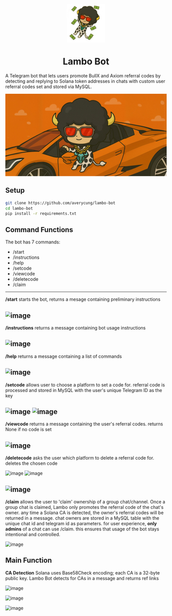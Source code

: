 <p align="center">
  <img src="assets/icon3.png" alt="Lambo Bot Icon" width="120"/>
</p>
<h1 align="center">Lambo Bot</h1>

A Telegram bot that lets users promote BullX and Axiom referral codes by detecting and replying to Solana token addresses in chats with custom user referral codes set and stored via MySQL.

<p align="center">
  <img src="assets/banner.jpeg" alt="Lambo Bot Icon" width="800"/>
</p>


## Setup

```bash
git clone https://github.com/averycung/lambo-bot
cd lambo-bot
pip install -r requirements.txt
```

## Command Functions
The bot has 7 commands:
* /start
* /instructions
* /help
* /setcode
* /viewcode
* /deletecode
* /claim
-------
**/start**
starts the bot, returns a mesage containing preliminary instructions

![image](https://github.com/user-attachments/assets/07ae470a-4716-4938-9b51-0dec74f0696c)
-------

**/instructions**
returns a message containing bot usage instructions

![image](https://github.com/user-attachments/assets/5bbd2eaa-26e6-48fd-a7d6-98cc61acd73c)
-------
**/help**
returns a message containing a list of commands

![image](https://github.com/user-attachments/assets/134c7a7e-ac7f-49d2-a38a-ea91364d258e)
-------
**/setcode**
allows user to choose a platform to set a code for. referral code is processed and stored in MySQL with the user's unique Telegram ID as the key

![image](https://github.com/user-attachments/assets/1fc2b4b1-fb5c-4b0b-811c-ba5b16ed7a85)
![image](https://github.com/user-attachments/assets/ffed676e-953b-4abb-8b4a-5c2c45ddaca8)
-------
**/viewcode**
returns a message containing the user's referral codes. returns None if no code is set

![image](https://github.com/user-attachments/assets/93fc7842-3a0f-4af2-9001-060889f6b2c2)
-------
**/deletecode**
asks the user which platform to delete a referral code for. deletes the chosen code

![image](https://github.com/user-attachments/assets/f13ae279-eea6-4ecc-a69d-1cc4246277df)
![image](https://github.com/user-attachments/assets/94fbee9b-c6e6-43bc-890d-b41f698b3b8d)

![image](https://github.com/user-attachments/assets/c7e682d2-9931-4611-8255-e10a4dd38e42)
-------
**/claim**
allows the user to 'claim' ownership of a group chat/channel. Once a group chat is claimed, Lambo only promotes the referral code of the chat's owner. any time a Solana CA is detected, the owner's referral codes will be returned in a message.
chat owners are stored in a MySQL table with the unique chat id and telegram id as parameters. for user experience, **only admins** of a chat can use /claim. this ensures that usage of the bot stays intentional and controlled.

![image](https://github.com/user-attachments/assets/e7a94072-2bda-4717-ad33-3598c645290c)

## Main Function
**CA Detection**
Solana uses Base58Check encoding; each CA is a 32-byte public key. Lambo Bot detects for CAs in a message and returns ref links

![image](https://github.com/user-attachments/assets/0e1380a2-28fd-4b4a-ab43-4311830c365e)

![image](https://github.com/user-attachments/assets/d9e52597-8fc2-4d66-bcad-b64a02617d73)

![image](https://github.com/user-attachments/assets/679e6588-0593-4822-b8a1-72103d71fc8f)



